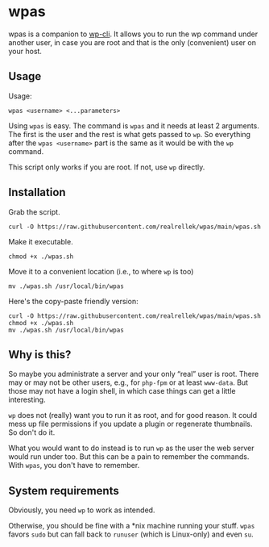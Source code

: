 # wpas
wpas is a companion to [wp-cli](https://github.com/wp-cli/wp-cli). It allows you to run the wp command under another user, in case you are root and that is the only (convenient) user on your host.

## Usage
Usage:
```shell
wpas <username> <...parameters>
```
Using `wpas` is easy. The command is `wpas` and it needs at least 2 arguments. The first is the user and the rest is what gets passed to `wp`. So everything after the `wpas <username>` part is the same as it would be with the `wp` command.

This script only works if you are root. If not, use `wp` directly.

## Installation
Grab the script.
```shell
curl -O https://raw.githubusercontent.com/realrellek/wpas/main/wpas.sh
```

Make it executable.
```shell
chmod +x ./wpas.sh
```

Move it to a convenient location (i.e., to where `wp` is too)
```shell
mv ./wpas.sh /usr/local/bin/wpas
```

Here's the copy-paste friendly version:
```shell
curl -O https://raw.githubusercontent.com/realrellek/wpas/main/wpas.sh
chmod +x ./wpas.sh
mv ./wpas.sh /usr/local/bin/wpas
```

## Why is this?
So maybe you administrate a server and your only “real” user is root. There may or may not be other users, e.g., for `php-fpm` or at least `www-data`. But those may not have a login shell, in which case things can get a little interesting.

`wp` does not (really) want you to run it as root, and for good reason. It could mess up file permissions if you update a plugin or regenerate thumbnails. So don't do it.

What you would want to do instead is to run `wp` as the user the web server would run under too. But this can be a pain to remember the commands. With `wpas`, you don't have to remember.

## System requirements
Obviously, you need `wp` to work as intended.

Otherwise, you should be fine with a *nix machine running your stuff. `wpas` favors `sudo` but can fall back to `runuser` (which is Linux-only) and even `su`.